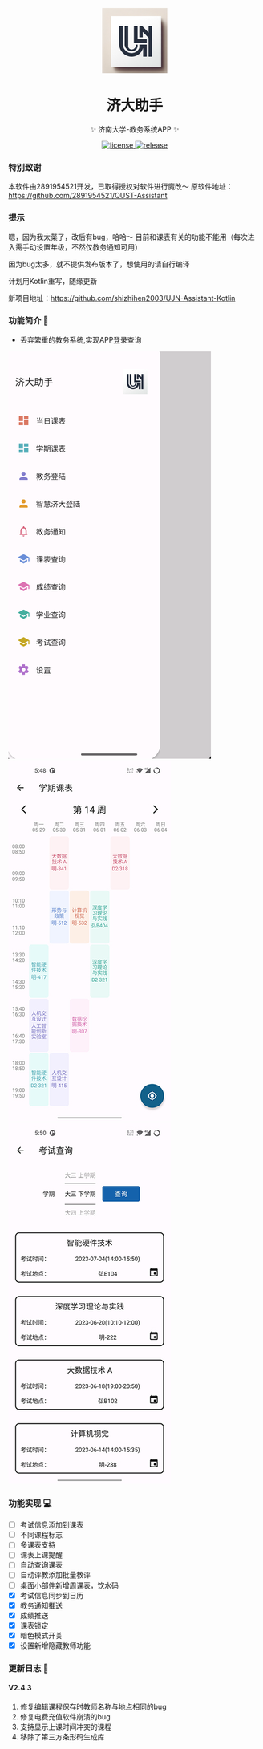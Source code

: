 <p align="center">
  <img src="Images/ico.png" width="130" height="130" alt="UJN"></a>
</p>

<div align="center">

# 济大助手

✨ 济南大学-教务系统APP ✨
</div>

<p align="center">
  <a href="https://github.com/shizhihen2003/UJN-Assistant/blob/main/LICENSE">
    <img src="https://img.shields.io/badge/license-GPL--3.0-green" alt="license">
  </a>
  <a href="https://github.com/shizhihen2003/UJN-Assistant/releases">
    <img src="https://img.shields.io/github/v/release/2891954521/QUST-Assistant" alt="release">
  </a>
</p>

### 特别致谢
本软件由2891954521开发，已取得授权对软件进行魔改～
原软件地址：https://github.com/2891954521/QUST-Assistant

### 提示
嗯，因为我太菜了，改后有bug，哈哈～
目前和课表有关的功能不能用（每次进入需手动设置年级，不然仅教务通知可用）

因为bug太多，就不提供发布版本了，想使用的请自行编译

计划用Kotlin重写，随缘更新

新项目地址：https://github.com/shizhihen2003/UJN-Assistant-Kotlin

### 功能简介 📃

- 丢弃繁重的教务系统,实现APP登录查询

![](Images/Screenshot_20230730-174031.png) ![](Images/Screenshot_20230730-174807.jpg) ![](Images/Screenshot_20230730-175038.jpg)


### 功能实现 💻

- [ ] 考试信息添加到课表
- [ ] 不同课程标志
- [ ] 多课表支持
- [ ] 课表上课提醒
- [ ] 自动查询课表
- [ ] 自动评教添加批量教评
- [ ] 桌面小部件新增周课表，饮水码
- [x] 考试信息同步到日历
- [x] 教务通知推送
- [x] 成绩推送
- [x] 课表锁定
- [x] 暗色模式开关
- [x] 设置新增隐藏教师功能

### 更新日志 🔖

#### V2.4.3

1. 修复编辑课程保存时教师名称与地点相同的bug
2. 修复电费充值软件崩溃的bug
3. 支持显示上课时间冲突的课程
4. 移除了第三方条形码生成库
